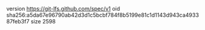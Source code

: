 version https://git-lfs.github.com/spec/v1
oid sha256:a5da67e96790ab42d3d1c5bcbf784f8b5199e81c1d1143d943ca493387feb3f7
size 2598
